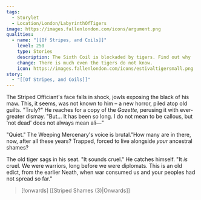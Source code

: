 ```yaml
---
tags:
  - Storylet
  - Location/London/LabyrinthOfTigers
image: https://images.fallenlondon.com/icons/argument.png
qualities:
  - name: "[[Of Stripes, and Coils]]"
    level: 250
    type: Stories
    description: The Sixth Coil is blockaded by tigers. Find out why
    change: There is much even the tigers do not know.
    icon: https://images.fallenlondon.com/icons/estivaltigersmall.png
story:
  - "[[Of Stripes, and Coils]]"
---
```


The Striped Officiant's face falls in shock, jowls exposing the black of his maw. This, it seems, was not known to him – a new horror, piled atop old guilts. "Truly?" He reaches for a copy of the _Gazette_, perusing it with ever-greater dismay. "But... It has been so long. I do not mean to be callous, but 'not dead' does not always mean ali—"

"Quiet." The Weeping Mercenary's voice is brutal."How many are in there, now, after all these years? Trapped, forced to live alongside _your_ ancestral shames?

The old tiger sags in his seat. "It sounds cruel." He catches himself. "It _is_ cruel. We were warriors, long before we were diplomats. This is an old edict, from the earlier Neath, when war consumed us and your peoples had not spread so far."


> [!onwards] [[Striped Shames (3)|Onwards]]
